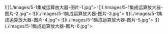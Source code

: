 ﻿![](./images/5-1集成运算放大器-图片-1.jpg"></div>
![](./images/5-1集成运算放大器-图片-2.jpg"></div>
![](./images/5-1集成运算放大器-图片-3.jpg"></div>
![](./images/5-1集成运算放大器-图片-4.jpg"></div>
![](./images/5-1集成运算放大器-图片-5.jpg"></div>
![](./images/5-1集成运算放大器-图片-6.jpg"></div>
